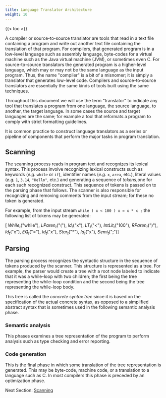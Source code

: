 ```yaml
---
title: Language Translator Architecture
weight: 10
---
```


{{< toc >}}

A compiler or source-to-source translator are tools that read in a text file containing a program and
write out another text file containing the translation of that program.  For compilers, that generated
program  is  in  a  low-level  language  such  as  assembly  language,  byte-codes  for  a  virtual  machine
such as the Java virtual machine (JVM), or sometimes even C. For source-to-source translators the
generated program is a higher-level language, which may or may not be the same language as the
input program.  Thus, the name "compiler" is a bit of a misnomer; it is simply a translator that
generates low-level code.  Compilers and source-to-source translators are essentially the same kinds
of tools built using the same techniques.

Throughout this document we will use the term "translator" to indicate any tool that translates
a program from one language, the source language, to another, the target language.  In some cases
the  source  and  target  languages  are  the  same;  for  example  a  tool  that  reformats  a  program  to
comply with strict formatting guidelines.

It is common practice to construct language translators as a series or pipeline of components
that perform the major tasks in program translation.


## Scanning

The scanning process reads in program text and recognizes its lexical syntax.  This
process involve recognizing lexical constructs such as keywords (*e.g.* `while` or `if`), identifier names
(*e.g.* `x`, `area`, etc.), literal values (*e.g.* `1`, `3.14`, `"Hello"`, etc.)  and generating a sequence of
*tokens*,one for each such recognized construct.  This sequence of tokens is passed on to the parsing phase
that follows.  The scanner is also responsible for recognizing and removing comments from the input
stream; for these no token is generated.

For example, from the input stream `while ( x < 100 ) x = x * x ;` the following list of
tokens may be generated:

[ *While<sub>t</sub>*("while"),
*LParen<sub>t</sub>*("("),
*Id<sub>t</sub>*("x"),
*LT<sub>t</sub>*("<"),
*IntLit<sub>t</sub>*("100"),
*RParen<sub>t</sub>*(")"),
*Id<sub>t</sub>*("x"),
*EQ<sub>t</sub>*("="),
*Id<sub>t</sub>*("x"),
*Star<sub>t</sub>*("\*"),
*Id<sub>t</sub>*("x"),
*Semi<sub>t</sub>*(";")]


## Parsing

The parsing process recognizes the syntactic structure in the sequence of tokens produced
by the scanner.  This structure is represented as a tree.  For example, the parser would
create a tree with a root node labeled to indicate that it was a while-loop with two children; the
first being the tree representing the while-loop condition and the second being the tree representing
the while-loop body.

This tree is called the *concrete syntax tree* since it is based on the specification of the actual
concrete syntax, as opposed to a simplified abstract syntax that is sometimes used in the following
semantic analysis phase.


### Semantic analysis

This phases examines a tree representation of the program to perform analysis
such as type checking and error reporting.


### Code generation

This is the final phase in which some translation of the tree representation
is generated.  This may be byte-code, machine code, or a translation to a language such as C. In
most compilers this phase is preceded by an optimization phase.

Next Section: [Scanning](../2_scanning)

